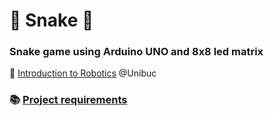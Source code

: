 # :snake: Snake :snake:
### Snake game using Arduino UNO and 8x8 led matrix
:robot: [Introduction to Robotics](https://www.facebook.com/unibuc.robotics) @Unibuc 

### :books: [Project requirements](https://github.com/DimaOanaTeodora/Snake-game/edit/main/REQUIREMENTS.md) 
